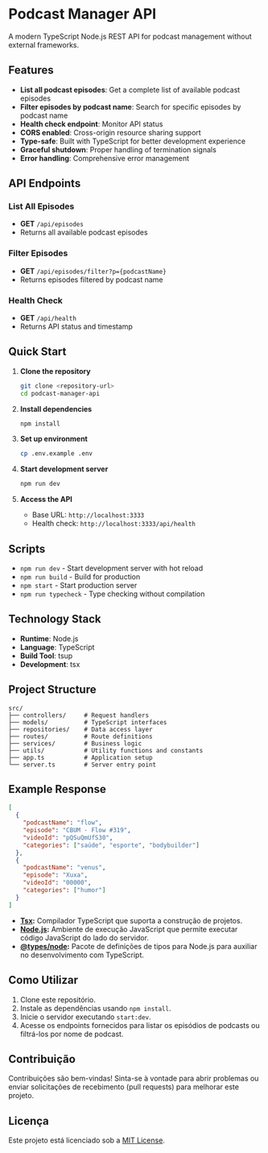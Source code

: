 # Podcast Manager API

A modern TypeScript Node.js REST API for podcast management without external frameworks.

## Features

- **List all podcast episodes**: Get a complete list of available podcast episodes
- **Filter episodes by podcast name**: Search for specific episodes by podcast name
- **Health check endpoint**: Monitor API status
- **CORS enabled**: Cross-origin resource sharing support
- **Type-safe**: Built with TypeScript for better development experience
- **Graceful shutdown**: Proper handling of termination signals
- **Error handling**: Comprehensive error management

## API Endpoints

### List All Episodes
- **GET** `/api/episodes`
- Returns all available podcast episodes

### Filter Episodes
- **GET** `/api/episodes/filter?p={podcastName}`
- Returns episodes filtered by podcast name

### Health Check
- **GET** `/api/health`
- Returns API status and timestamp

## Quick Start

1. **Clone the repository**
   ```bash
   git clone <repository-url>
   cd podcast-manager-api
   ```

2. **Install dependencies**
   ```bash
   npm install
   ```

3. **Set up environment**
   ```bash
   cp .env.example .env
   ```

4. **Start development server**
   ```bash
   npm run dev
   ```

5. **Access the API**
   - Base URL: `http://localhost:3333`
   - Health check: `http://localhost:3333/api/health`

## Scripts

- `npm run dev` - Start development server with hot reload
- `npm run build` - Build for production
- `npm start` - Start production server
- `npm run typecheck` - Type checking without compilation

## Technology Stack

- **Runtime**: Node.js
- **Language**: TypeScript
- **Build Tool**: tsup
- **Development**: tsx

## Project Structure

```
src/
├── controllers/     # Request handlers
├── models/          # TypeScript interfaces
├── repositories/    # Data access layer
├── routes/          # Route definitions
├── services/        # Business logic
├── utils/           # Utility functions and constants
├── app.ts           # Application setup
└── server.ts        # Server entry point
```

## Example Response

```json
[
  {
    "podcastName": "flow",
    "episode": "CBUM - Flow #319",
    "videoId": "pQSuQmUfS30",
    "categories": ["saúde", "esporte", "bodybuilder"]
  },
  {
    "podcastName": "venus",
    "episode": "Xuxa",
    "videoId": "00000",
    "categories": ["humor"]
  }
]
```
- **[Tsx](https://github.com/egoist/tsx):** Compilador TypeScript que suporta a construção de projetos.
- **[Node.js](https://nodejs.org/):** Ambiente de execução JavaScript que permite executar código JavaScript do lado do servidor.
- **[@types/node](https://www.npmjs.com/package/@types/node):** Pacote de definições de tipos para Node.js para auxiliar no desenvolvimento com TypeScript.

## Como Utilizar

1. Clone este repositório.
2. Instale as dependências usando `npm install`.
3. Inicie o servidor executando `start:dev`.
4. Acesse os endpoints fornecidos para listar os episódios de podcasts ou filtrá-los por nome de podcast.

## Contribuição

Contribuições são bem-vindas! Sinta-se à vontade para abrir problemas ou enviar solicitações de recebimento (pull requests) para melhorar este projeto.

## Licença

Este projeto está licenciado sob a [MIT License](LICENSE).
